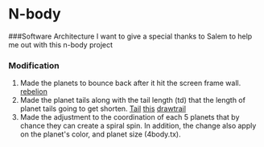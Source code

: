 # N-body
###Software Architecture
I want to give a special thanks to Salem to help me out with this n-body project

### Modification
1. Made the planets to bounce back after it hit the screen frame wall.
[rebelion](https://github.com/DolaPham97/N-body/blob/master/Body.java#L94)
2. Made the planet tails along with the tail length (td) that the length of planet tails going to get shorten.
[Tail](https://github.com/DolaPham97/N-body/blob/master/Body.java#L81)
[this](https://github.com/DolaPham97/N-body/blob/master/Body.java#L73)
[drawtrail](https://github.com/DolaPham97/N-body/blob/master/Body.java#128)
3. Made the adjustment to the coordination of each 5 planets that by chance they can create a spiral spin. In addition, the change also apply on the planet's color, and planet size (4body.tx).
